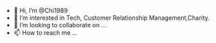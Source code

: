 - 👋 Hi, I’m @Chi1989
- 👀 I’m interested in Tech, Customer Relationship Management,Charity.
- 💞️ I’m looking to collaborate on ...
- 📫 How to reach me ...

<!---
Chi1989/Chi1989 is a ✨ special ✨ repository because its `README.md` (this file) appears on your GitHub profile.
You can click the Preview link to take a look at your changes.
--->
